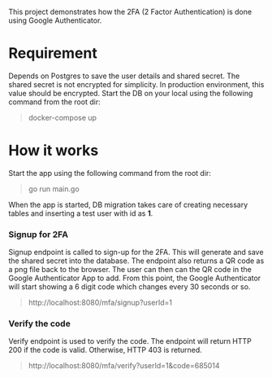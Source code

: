 This project demonstrates how the 2FA (2 Factor Authentication) is done using Google Authenticator.

# Requirement
Depends on Postgres to save the user details and shared secret. The shared secret is not encrypted for simplicity. In production environment, this value should be encrypted.
Start the DB on your local using the following command from the root dir:

>docker-compose up

# How it works
Start the app using the following command from the root dir:

>go run main.go

When the app is started, DB migration takes care of creating necessary tables and inserting a test user with id as **1**. 

### Signup for 2FA
Signup endpoint is called to sign-up for the 2FA. This will generate and save the shared secret into the database. 
The endpoint also returns a QR code as a png file back to the browser. The user can then can the QR code in the Google Authenticator App to add. From this point, the Google Authenticator will start showing a 6 digit code which changes every 30 seconds or so.
>http://localhost:8080/mfa/signup?userId=1

### Verify the code
Verify endpoint is used to verify the code. The endpoint will return HTTP 200 if the code is valid. Otherwise, HTTP 403 is returned.

>http://localhost:8080/mfa/verify?userId=1&code=685014
